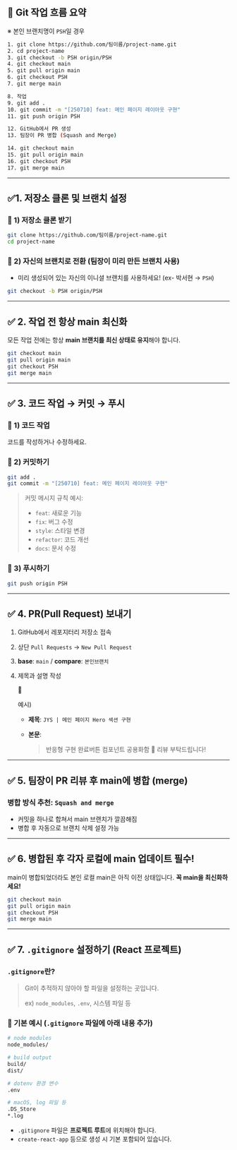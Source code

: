 ## 📌 Git 작업 흐름 요약

※ 본인 브랜치명이 `PSH`일 경우

```bash
1. git clone https://github.com/팀이름/project-name.git
2. cd project-name
3. git checkout -b PSH origin/PSH
4. git checkout main
5. git pull origin main
6. git checkout PSH
7. git merge main

8. 작업
9. git add .
10. git commit -m "[250710] feat: 메인 페이지 레이아웃 구현"
11. git push origin PSH

12. GitHub에서 PR 생성
13. 팀장이 PR 병합 (Squash and Merge)

14. git checkout main
15. git pull origin main
16. git checkout PSH
17. git merge main
```

---

## ✅1. 저장소 클론 및 브랜치 설정

### 🔹 1) 저장소 클론 받기

```bash
git clone https://github.com/팀이름/project-name.git
cd project-name
```

### 🔹 2) 자신의 브랜치로 전환 (팀장이 미리 만든 브랜치 사용)

- 미리 생성되어 있는 자신의 이니셜 브랜치를 사용하세요! (ex- 박서현 → `PSH`)

```bash
git checkout -b PSH origin/PSH
```

---

## ✅ 2. 작업 전 항상 main 최신화

모든 작업 전에는 항상 **main 브랜치를 최신 상태로 유지**해야 합니다.

```bash
git checkout main
git pull origin main
git checkout PSH
git merge main
```

---

## ✅ 3. 코드 작업 → 커밋 → 푸시

### 🔹 1) 코드 작업

코드를 작성하거나 수정하세요.

### 🔹 2) 커밋하기

```bash
git add .
git commit -m "[250710] feat: 메인 페이지 레이아웃 구현"
```

> 커밋 메시지 규칙 예시:
> 
> - `feat`: 새로운 기능
> - `fix`: 버그 수정
> - `style`: 스타일 변경
> - `refactor`: 코드 개선
> - `docs`: 문서 수정

### 🔹 3) 푸시하기

```bash
git push origin PSH
```

---

## ✅ 4. PR(Pull Request) 보내기

1. GitHub에서 레포지터리 저장소 접속
2. 상단 `Pull Requests` → `New Pull Request`
3. **base**: `main` / **compare**: `본인브랜치`
4. 제목과 설명 작성
    
    <aside>
    📌
    
    예시)
    
    - **제목**: `JYS | 메인 페이지 Hero 섹션 구현`
    - **본문**:
        
        > 반응형 구현 완료버튼 컴포넌트 공용화함
        🙏 리뷰 부탁드립니다!
        > 
    </aside>
    

---

## ✅ 5. 팀장이 PR 리뷰 후 main에 병합 (merge)

### 병합 방식 추천: `Squash and merge`

- 커밋을 하나로 합쳐서 main 브랜치가 깔끔해짐
- 병합 후 자동으로 브랜치 삭제 설정 가능

---

## ✅ 6. 병합된 후 각자 로컬에 main 업데이트 필수!

main이 병합되었더라도 본인 로컬 main은 아직 이전 상태입니다. **꼭 main을 최신화하세요!**

```bash
git checkout main
git pull origin main
git checkout PSH
git merge main
```

---

## ✅ 7. `.gitignore` 설정하기 (React 프로젝트)

### `.gitignore`란?

> Git이 추적하지 않아야 할 파일을 설정하는 곳입니다.
> 
> 
> ex) `node_modules`, `.env`, 시스템 파일 등
> 

### 📄 기본 예시 (`.gitignore` 파일에 아래 내용 추가)

```bash
# node modules
node_modules/

# build output
build/
dist/

# dotenv 환경 변수
.env

# macOS, log 파일 등
.DS_Store
*.log
```

- `.gitignore` 파일은 **프로젝트 루트**에 위치해야 합니다.
- `create-react-app` 등으로 생성 시 기본 포함되어 있습니다.

